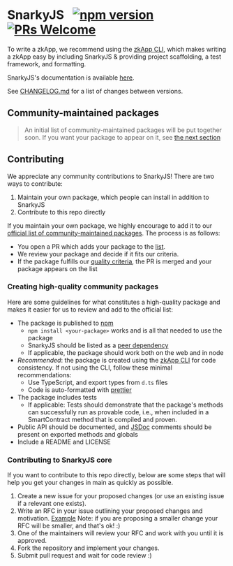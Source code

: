 # SnarkyJS &nbsp; [![npm version](https://img.shields.io/npm/v/snarkyjs.svg?style=flat)](https://www.npmjs.com/package/snarkyjs) [![PRs Welcome](https://img.shields.io/badge/PRs-welcome-brightgreen.svg)](#contributing)

To write a zkApp, we recommend using the [zkApp CLI](https://github.com/o1-labs/zkapp-cli), which makes writing a zkApp easy by including SnarkyJS & providing project scaffolding, a test framework, and formatting.

SnarkyJS's documentation is available [here](https://docs.minaprotocol.com/en/zkapps/snarkyjs-reference).

See [CHANGELOG.md](https://github.com/o1-labs/snarkyjs/blob/main/CHANGELOG.md) for a list of changes between versions.

## Community-maintained packages

> An initial list of community-maintained packages will be put together soon. If you want your package to appear on it, see [the next section](#contributing)

## Contributing

We appreciate any community contributions to SnarkyJS! There are two ways to contribute:

1. Maintain your own package, which people can install in addition to SnarkyJS
2. Contribute to this repo directly

If you maintain your own package, we highly encourage to add it to our [official list of community-maintained packages](#community-maintained-packages). The process is as follows:

- You open a PR which adds your package to the [list](#community-maintained-packages).
- We review your package and decide if it fits our criteria.
- If the package fulfills our [quality criteria](#creating-high-quality-community-packages), the PR is merged and your package appears on the list

### Creating high-quality community packages

Here are some guidelines for what constitutes a high-quality package and makes it easier for us to review and add to the official list:

- The package is published to [npm](https://www.npmjs.com/)
  - `npm install <your-package>` works and is all that needed to use the package
  - SnarkyJS should be listed as a [peer dependency](https://docs.npmjs.com/cli/v9/configuring-npm/package-json#peerdependencies)
  - If applicable, the package should work both on the web and in node
- _Recommended_: the package is created using the [zkApp CLI](https://github.com/o1-labs/zkapp-cli) for code consistency.
  If not using the CLI, follow these minimal recommendations:
  - Use TypeScript, and export types from `d.ts` files
  - Code is auto-formatted with [prettier](https://prettier.io/)
- The package includes tests
  - If applicable: Tests should demonstrate that the package's methods can successfully run as provable code, i.e., when included in a SmartContract method that is compiled and proven.
- Public API should be documented, and [JSDoc](https://jsdoc.app/) comments should be present on exported methods and globals
- Include a README and LICENSE

### Contributing to SnarkyJS core

If you want to contribute to this repo directly, below are some steps that will help you get your changes in main as quickly as possible.

1. Create a new issue for your proposed changes (or use an existing issue if a relevant one exists).
2. Write an RFC in your issue outlining your proposed changes and motivation. [Example](https://github.com/o1-labs/snarkyjs/issues/233) Note: if you are proposing a smaller change your RFC will be smaller, and that's ok! :)
3. One of the maintainers will review your RFC and work with you until it is approved.
4. Fork the repository and implement your changes.
5. Submit pull request and wait for code review :)
